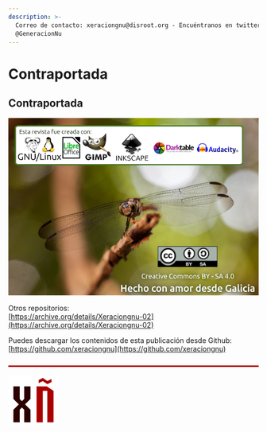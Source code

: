 ```yaml
---
description: >-
  Correo de contacto: xeraciongnu@disroot.org - Encuéntranos en twitter:
  @GeneracionNu​
---
```


# Contraportada

## Contraportada

![Foto de Guillermo Garabatos. Dise&#xF1;o de Elena Salgado. CC BY-SA 4.0](.gitbook/assets/contra_es-900px.png)

Otros repositorios:  
[https://archive.org/details/Xeraciongnu-02](https://archive.org/details/Xeraciongnu-02)

Puedes descargar los contenidos de esta publicación desde Github:  
[https://github.com/xeraciongnu](https://github.com/xeraciongnu)

![](.gitbook/assets/image%20%2814%29.png)

![](.gitbook/assets/image%20%2813%29.png)

